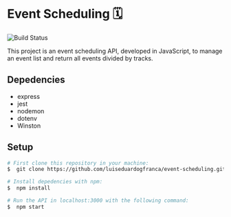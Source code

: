 # Event Scheduling 🗓

![Build Status](https://travis-ci.org/luiseduardogfranca/event-scheduling.svg?branch=feature/express-master)

This project is an event scheduling API, developed in JavaScript, to manage an event list and return all events divided by tracks.

## Depedencies

- express
- jest
- nodemon
- dotenv
- Winston

## Setup

```sh
# First clone this repository in your machine:
$  git clone https://github.com/luiseduardogfranca/event-scheduling.git

# Install depedencies with npm:
$  npm install

# Run the API in localhost:3000 with the following command:
$  npm start
```
